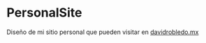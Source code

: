 # PersonalSite
Diseño de mi sitio personal que pueden visitar en [davidrobledo.mx](davidrobledo.mx)
